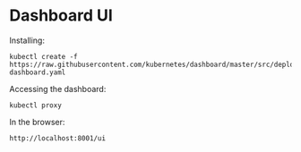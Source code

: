 # Dashboard UI

Installing:
```
kubectl create -f https://raw.githubusercontent.com/kubernetes/dashboard/master/src/deploy/recommended/kubernetes-dashboard.yaml
```

Accessing the dashboard:
```
kubectl proxy
```

In the browser:
```
http://localhost:8001/ui
```
